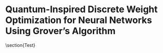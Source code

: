 # Quantum-Inspired Discrete Weight Optimization for Neural Networks Using Grover’s Algorithm
\section{Test}
